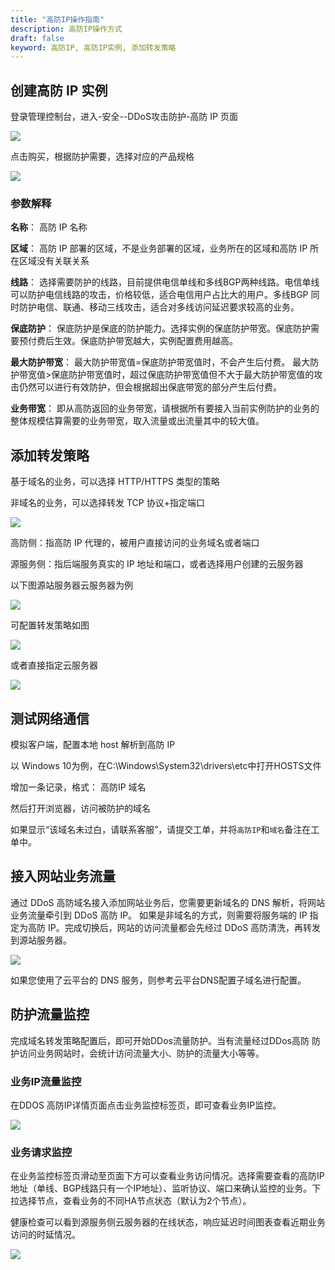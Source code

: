 ```yaml
---
title: "高防IP操作指南"
description: 高防IP操作方式
draft: false
keyword: 高防IP, 高防IP实例, 添加转发策略
---
```




## 创建高防 IP 实例

登录管理控制台，进入-安全--DDoS攻击防护-高防 IP 页面

![](../../_images/antiddos_ip1.png)

点击购买，根据防护需要，选择对应的产品规格

![](../../_images/antiddos_ip2.png)

### 参数解释

**名称**：  高防 IP 名称

**区域**：  高防 IP 部署的区域，不是业务部署的区域，业务所在的区域和高防 IP 所在区域没有关联关系

**线路**：  选择需要防护的线路，目前提供电信单线和多线BGP两种线路。电信单线可以防护电信线路的攻击，价格较低，适合电信用户占比大的用户。多线BGP 同时防护电信、联通、移动三线攻击，适合对多线访问延迟要求较高的业务。

**保底防护**：  保底防护是保底的防护能力。选择实例的保底防护带宽。保底防护需要预付费后生效。保底防护带宽越大，实例配置费用越高。

**最大防护带宽**：  最大防护带宽值=保底防护带宽值时，不会产生后付费。
最大防护带宽值>保底防护带宽值时，超过保底防护带宽值但不大于最大防护带宽值的攻击仍然可以进行有效防护，但会根据超出保底带宽的部分产生后付费。
    
**业务带宽**：  即从高防返回的业务带宽，请根据所有要接入当前实例防护的业务的整体规模估算需要的业务带宽，取入流量或出流量其中的较大值。




## 添加转发策略

基于域名的业务，可以选择 HTTP/HTTPS 类型的策略

非域名的业务，可以选择转发 TCP 协议+指定端口

![](../../_images/antiddos_ip3.png)


高防侧：指高防 IP 代理的，被用户直接访问的业务域名或者端口

源服务侧：指后端服务真实的 IP 地址和端口，或者选择用户创建的云服务器


以下图源站服务器云服务器为例

![](../../_images/antiddos_ip4.png)

可配置转发策略如图

![](../../_images/antiddos_ip5.png)

或者直接指定云服务器

![](../../_images/antiddos_ip6.png)

## 测试网络通信

模拟客户端，配置本地 host 解析到高防 IP

以 Windows 10为例，在C:\Windows\System32\drivers\etc中打开HOSTS文件

增加一条记录，格式：
高防IP  域名

然后打开浏览器，访问被防护的域名


如果显示“该域名未过白，请联系客服”，请提交工单，并将`高防IP`和`域名`备注在工单中。




## 接入网站业务流量

通过 DDoS 高防域名接入添加网站业务后，您需要更新域名的 DNS 解析，将网站业务流量牵引到 DDoS 高防 IP。
如果是非域名的方式，则需要将服务端的 IP 指定为高防 IP。完成切换后，网站的访问流量都会先经过 DDoS 高防清洗，再转发到源站服务器。

![](../../_images/antiddos_ip7.png)

如果您使用了云平台的 DNS 服务，则参考云平台DNS配置子域名进行配置。



## 防护流量监控

完成域名转发策略配置后，即可开始DDos流量防护。当有流量经过DDos高防 防护访问业务网站时，会统计访问流量大小、防护的流量大小等等。


### 业务IP流量监控
在DDOS 高防IP详情页面点击业务监控标签页，即可查看业务IP监控。

![](../../_images/antiddos_ip_monitor.png)


### 业务请求监控
在业务监控标签页滑动至页面下方可以查看业务访问情况。选择需要查看的高防IP地址（单线、BGP线路只有一个IP地址）、监听协议、端口来确认监控的业务。下拉选择节点，查看业务的不同HA节点状态（默认为2个节点）。

健康检查可以看到源服务侧云服务器的在线状态，响应延迟时间图表查看近期业务访问的时延情况。

![](../../_images/antiddos_ip_monitor1.png)